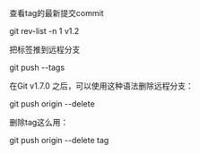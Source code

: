 查看tag的最新提交commit

git rev-list -n 1 v1.2

把标签推到远程分支

git push --tags


在Git v1.7.0 之后，可以使用这种语法删除远程分支：

git push origin --delete <branchName>

删除tag这么用：

git push origin --delete tag <tagname>
